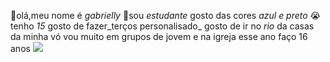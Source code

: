👋olá,meu nome é _gabrielly_
🎒sou _estudante_ 
gosto das cores _azul e preto_ 
😭tenho _15_
gosto de fazer_terços personalisado_ 
gosto de ir no _rio_ da casas da minha vó
vou muito em grupos de jovem e na igreja 
esse ano faço 16 anos
![](https://media.tenor.com/q8OAdyt1v7oAAAAi/shrug.gif)
